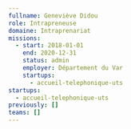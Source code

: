 ```yaml
---
fullname: Geneviève Didou
role: Intrapreneuse
domaine: Intraprenariat
missions:
  - start: 2018-01-01
    end: 2020-12-31
    status: admin
    employer: Département du Var
    startups:
      - accueil-telephonique-uts
startups:
  - accueil-telephonique-uts
previously: []
teams: []
---
```


